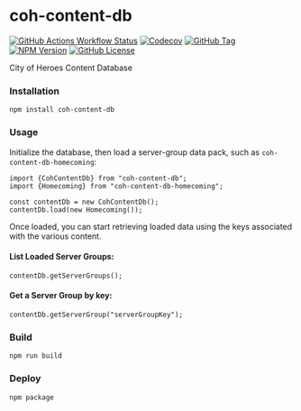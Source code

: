# coh-content-db

[![GitHub Actions Workflow Status](https://img.shields.io/github/actions/workflow/status/n15g/coh-content-db/build.yml?branch=master)](https://github.com/n15g/coh-content-db/actions)
[![Codecov](https://img.shields.io/codecov/c/github/n15g/coh-content-db)](https://app.codecov.io/gh/n15g/coh-content-db)
[![GitHub Tag](https://img.shields.io/github/v/tag/n15g/coh-content-db)](https://github.com/n15g/coh-content-db/tags)
[![NPM Version](https://img.shields.io/npm/v/coh-content-db)](https://www.npmjs.com/package/coh-content-db)
[![GitHub License](https://img.shields.io/github/license/n15g/coh-content-db)](LICENSE)


City of Heroes Content Database

### Installation
```
npm install coh-content-db
```

### Usage

Initialize the database, then load a server-group data pack, such as `coh-content-db-homecoming`:
```
import {CohContentDb} from "coh-content-db";
import {Homecoming} from "coh-content-db-homecoming";

const contentDb = new CohContentDb();
contentDb.load(new Homecoming());
```

Once loaded, you can start retrieving loaded data using the keys associated with the various content.

#### List Loaded Server Groups:
```
contentDb.getServerGroups();
```

#### Get a Server Group by key:
```
contentDb.getServerGroup("serverGroupKey");
```

### Build
`npm run build`

### Deploy
`npm package`
